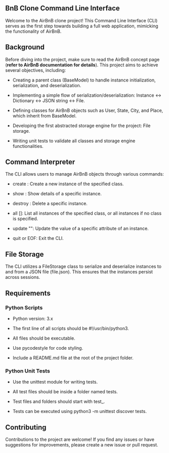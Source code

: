 BnB Clone Command Line Interface
--------------------------------

Welcome to the AirBnB clone project! This Command Line Interface (CLI) serves as the first step towards building a full web application, mimicking the functionality of AirBnB.

Background
----------

Before diving into the project, make sure to read the AirBnB concept page (**refer to AirBnB documentation for details**). This project aims to achieve several objectives, including:

*   Creating a parent class (BaseModel) to handle instance initialization, serialization, and deserialization.
    
*   Implementing a simple flow of serialization/deserialization: Instance <-> Dictionary <-> JSON string <-> File.
    
*   Defining classes for AirBnB objects such as User, State, City, and Place, which inherit from BaseModel.
    
*   Developing the first abstracted storage engine for the project: File storage.
    
*   Writing unit tests to validate all classes and storage engine functionalities.
    

Command Interpreter
-------------------

The CLI allows users to manage AirBnB objects through various commands:

*   create : Create a new instance of the specified class.
    
*   show : Show details of a specific instance.
    
*   destroy : Delete a specific instance.
    
*   all \[\]: List all instances of the specified class, or all instances if no class is specified.
    
*   update "": Update the value of a specific attribute of an instance.
    
*   quit or EOF: Exit the CLI.
    

File Storage
------------

The CLI utilizes a FileStorage class to serialize and deserialize instances to and from a JSON file (file.json). This ensures that the instances persist across sessions.

Requirements
------------

### Python Scripts

*   Python version: 3.x
    
*   The first line of all scripts should be #!/usr/bin/python3.
    
*   All files should be executable.
    
*   Use pycodestyle for code styling.
    
*   Include a README.md file at the root of the project folder.
    

### Python Unit Tests

*   Use the unittest module for writing tests.
    
*   All test files should be inside a folder named tests.
    
*   Test files and folders should start with test\_.
    
*   Tests can be executed using python3 -m unittest discover tests.
    

Contributing
------------

Contributions to the project are welcome! If you find any issues or have suggestions for improvements, please create a new issue or pull request.
